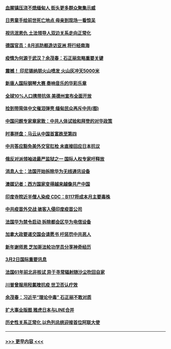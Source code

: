 #### [血腥镇压浇不熄缅甸人 街头更多群众聚集示威](../pages/prog202/a103065822.md?t=03031701) 
#### [日男童手绘前世死亡地点 母亲到现场一看惊呆](../pages/prog202/a103065830.md?t=03031701) 
#### [视讯泯恩仇 土法领导人双边关系走向正常化](../pages/prog202/a103065800.md?t=03031701) 
#### [德国官员：8月巡防舰造访亚洲 将行经南海](../pages/prog202/a103065708.md?t=03031701) 
#### [疫情为何源于武汉？余茂春：石正丽忽略重要关键](../pages/prog202/a103065682.md?t=03031701) 
#### [震撼！ 印尼锡纳朋火山喷发 火山灰冲天5000米](../pages/prog202/a103065207.md?t=03031701) 
#### [新唐人国际钢琴大赛 奏响音乐的华彩乐章](../pages/prog202/a103065639.md?t=03031701) 
#### [全球10%人口携带抗体 美德州宣布全面开放](../pages/prog202/a103065617.md?t=03031701) 
#### [捡到带简体中文催泪弹壳 缅甸民众再斥中共(图)](../pages/prog202/a103065601.md?t=03031701) 
#### [中国问题专家章家敦：中共人体试验和拜登的对华政策](../pages/prog202/a103065589.md?t=03031701) 
#### [时事拼盘：马云从中国首富跌至第四](../pages/prog202/a103065598.md?t=03031701) 
#### [中共答应豁免美外交官肛检 未直接回应日本抗议](../pages/prog202/a103065543.md?t=03031701) 
#### [俄反对派领袖进最严监狱之一 国际人权专家吁释放](../pages/prog202/a103065345.md?t=03031701) 
#### [消息人士：法国开始拆除华为无线通讯设备](../pages/prog202/a103065529.md?t=03031701) 
#### [澳媒记者：西方国家变得越来越像共产中国](../pages/prog202/a103065521.md?t=03031701) 
#### [印度寺院近半僧人染疫 CDC：B117将成本月主要毒株](../pages/prog202/a103065432.md?t=03031701) 
#### [中共疫苗外交战 骇客入侵印度疫苗公司](../pages/prog202/a103065393.md?t=03031701) 
#### [法国华为禁令启动 拆除都会区华为电信设备](../pages/prog202/a103065383.md?t=03031701) 
#### [加拿大政要递交国会请愿书 吁惩罚中共恶人](../pages/prog202/a103064951.md?t=03031701) 
#### [新年谢师恩 芝加哥法轮功学员分享神奇经历](../pages/prog202/a103065301.md?t=03031701) 
#### [3月2日国际重要讯息](../pages/prog202/a103065236.md?t=03031701) 
#### [法国61年前北非核试 异于寻常辐射随沙尘吹回自家](../pages/prog202/a103065165.md?t=03031701) 
#### [川普曾服用羟氯喹抗疫 世卫否认疗效](../pages/prog202/a103065113.md?t=03031701) 
#### [余茂春：习近平“理论中毒” 石正丽不敢对质](../pages/prog202/a103065083.md?t=03031701) 
#### [扩大事业版图 雅虎日本与LINE合并](../pages/prog202/a103065040.md?t=03031701) 
#### [历史性关系正常化 以色列总统迎接首位阿联大使](../pages/prog202/a103065027.md?t=03031701) 

----
#### [ >>> 更早内容 <<< ](../indexes/prog202-earlier.md)
